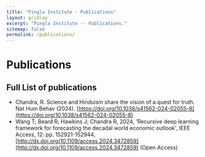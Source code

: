 ```yaml
---
title: "Pingla Institute - Publications"
layout: gridlay
excerpt: "Pingla Institute -- Publications."
sitemap: false
permalink: /publications/
---
```



# Publications
 


## Full List of publications
 * Chandra, R. Science and Hinduism share the vision of a quest for truth. Nat Hum Behav (2024). [https://doi.org/10.1038/s41562-024-02055-8](https://doi.org/10.1038/s41562-024-02055-8)
 * Wang T; Beard R; Hawkins J; Chandra R, 2024, 'Recursive deep learning framework for forecasting the decadal world economic outlook', IEEE Access, 12: pp. 152921-152944, [http://dx.doi.org/10.1109/access.2024.3472859](http://dx.doi.org/10.1109/access.2024.3472859) (Open Access)
